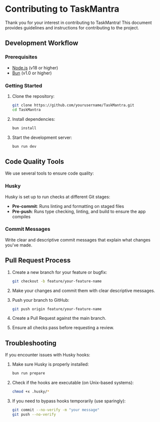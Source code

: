 # Contributing to TaskMantra

Thank you for your interest in contributing to TaskMantra! This document provides guidelines and instructions for contributing to the project.

## Development Workflow

### Prerequisites

- [Node.js](https://nodejs.org/) (v18 or higher)
- [Bun](https://bun.sh/) (v1.0 or higher)

### Getting Started

1. Clone the repository:
   ```bash
   git clone https://github.com/yourusername/TaskMantra.git
   cd TaskMantra
   ```

2. Install dependencies:
   ```bash
   bun install
   ```

3. Start the development server:
   ```bash
   bun run dev
   ```

## Code Quality Tools

We use several tools to ensure code quality:

### Husky

Husky is set up to run checks at different Git stages:

- **Pre-commit**: Runs linting and formatting on staged files
- **Pre-push**: Runs type checking, linting, and build to ensure the app compiles

### Commit Messages

Write clear and descriptive commit messages that explain what changes you've made.

## Pull Request Process

1. Create a new branch for your feature or bugfix:
   ```bash
   git checkout -b feature/your-feature-name
   ```

2. Make your changes and commit them with clear descriptive messages.

3. Push your branch to GitHub:
   ```bash
   git push origin feature/your-feature-name
   ```

4. Create a Pull Request against the main branch.

5. Ensure all checks pass before requesting a review.

## Troubleshooting

If you encounter issues with Husky hooks:

1. Make sure Husky is properly installed:
   ```bash
   bun run prepare
   ```

2. Check if the hooks are executable (on Unix-based systems):
   ```bash
   chmod +x .husky/*
   ```

3. If you need to bypass hooks temporarily (use sparingly):
   ```bash
   git commit --no-verify -m "your message"
   git push --no-verify
   ```

